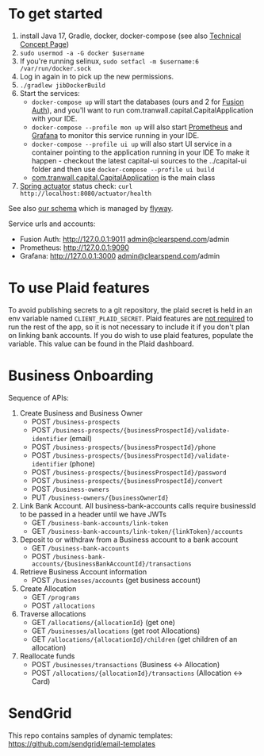 # To get started

1. install Java 17, Gradle, docker, docker-compose
(see also [Technical Concept Page](https://tranwall.atlassian.net/wiki/spaces/CAP/pages/2031353861/Technical+Concept+Page))
2. `sudo usermod -a -G docker $username`
3. If you're running selinux,
`sudo setfacl -m $username:6 /var/run/docker.sock`
4. Log in again in to pick up the new permissions.
5. `./gradlew jibDockerBuild`
6. Start the services:
   - `docker-compose up` will start the databases (ours and 2 for [Fusion Auth](https://fusionauth.io)),
and you'll want to run com.tranwall.capital.CapitalApplication with your IDE.
   - `docker-compose --profile mon up` will also start [Prometheus](https://prometheus.io/) and [Grafana](https://grafana.com/) to monitor this service running in your IDE.
   - `docker-compose --profile ui up` will also start UI service in a container pointing to the application running in your IDE
   To make it happen - checkout the latest capital-ui sources to the ../capital-ui folder and then use `docker-compose --profile ui build`  
   - [com.tranwall.capital.CapitalApplication](src/main/java/com/tranwall/capital/CapitalApplication.java) is the main class
7. [Spring actuator](https://docs.spring.io/spring-boot/docs/current/reference/htmlsingle/#actuator) status check: `curl http://localhost:8080/actuator/health`

See also [our schema](src/main/resources/db/migration/V1_0__Baseline.sql) which is managed by [flyway](https://flywaydb.org).

Service urls and accounts:
- Fusion Auth: http://127.0.0.1:9011 admin@clearspend.com/admin
- Prometheus: http://127.0.0.1:9090
- Grafana: http://127.0.0.1:3000 admin@clearspend.com/admin

# To use Plaid features

To avoid publishing secrets to a git repository, the plaid secret is 
held in an env variable named `CLIENT_PLAID_SECRET`. Plaid features are
<u>not required</u> to run the rest of the app, so it is not
necessary to include it if you don't plan on linking bank accounts. 
If you do wish to use plaid features, populate the variable. This value can
be found in the Plaid dashboard.

# Business Onboarding

Sequence of APIs:

1. Create Business and Business Owner
    - POST `/business-prospects`
    - POST `/business-prospects/{businessProspectId}/validate-identifier` (email)
    - POST `/business-prospects/{businessProspectId}/phone`
    - POST `/business-prospects/{businessProspectId}/validate-identifier` (phone)
    - POST `/business-prospects/{businessProspectId}/password`
    - POST `/business-prospects/{businessProspectId}/convert`
    - POST `/business-owners`
    - PUT `/business-owners/{businessOwnerId}`
3. Link Bank Account. All business-bank-accounts calls require businessId to be passed in a header
   until we have JWTs
    - GET `/business-bank-accounts/link-token`
    - GET `/business-bank-accounts/link-token/{linkToken}/accounts`
4. Deposit to or withdraw from a Business account to a bank account
    - GET `/business-bank-accounts`
    - POST `/business-bank-accounts/{businessBankAccountId}/transactions`
5. Retrieve Business Account information
   - POST `/businesses/accounts` (get business account)
6. Create Allocation
    - GET `/programs`
    - POST `/allocations`
7. Traverse allocations
    - GET `/allocations/{allocationId}` (get one)
    - GET `/businesses/allocations` (get root Allocations)
    - GET `/allocations/{allocationId}/children` (get children of an allocation)
8. Reallocate funds
    - POST `/businesses/transactions` (Business <-> Allocation)
    - POST `/allocations/{allocationId}/transactions` (Allocation <-> Card)

# SendGrid

This repo contains samples of dynamic templates: https://github.com/sendgrid/email-templates
